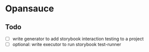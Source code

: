 # Opansauce

## Todo

- [ ] write generator to add storybook interaction testing to a project
- [ ] optional: write executor to run storybook test-runner
